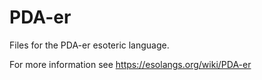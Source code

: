 # PDA-er
Files for the PDA-er esoteric language.

For more information see https://esolangs.org/wiki/PDA-er
